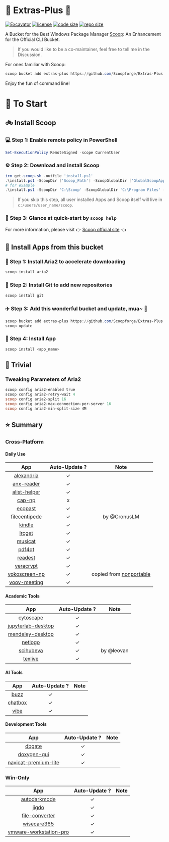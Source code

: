 # 🍨 Extras-Plus 🍨

[![Excavator](https://github.com/Scoopforge/Extras-Plus/actions/workflows/ci.yml/badge.svg)](https://github.com/Scoopforge/Extras-Plus/actions/workflows/ci.yml)
[![license](https://img.shields.io/github/license/Scoopforge/Extras-Plus)](https://github.com/Scoopforge/Extras-Plus/blob/master/LICENSE)
[![code size](https://img.shields.io/github/languages/code-size/Scoopforge/Extras-Plus.svg)](https://img.shields.io/github/languages/code-size/Scoopforge/Extras-Plus.svg)
[![repo size](https://img.shields.io/github/repo-size/Scoopforge/Extras-Plus.svg)](https://img.shields.io/github/repo-size/Scoopforge/Extras-Plus.svg)

A Bucket for the Best Windows Package Manager [Scoop](https://github.com/ScoopInstaller/Scoop): An Enhancement for the Official CLI Bucket.

> If you would like to be a co-maintainer, feel free to tell me in the Discussion.

For ones familiar with Scoop:

```powershell
scoop bucket add extras-plus https://github.com/Scoopforge/Extras-Plus
```

Enjoy the fun of command line!

# 🏃 To Start

## 🚲 Install Scoop

### 💻 Step 1: Enable remote policy in PowerShell

```powershell
Set-ExecutionPolicy RemoteSigned -scope CurrentUser
```

### ⚙️ Step 2: Download and install Scoop

```powershell
irm get.scoop.sh -outfile 'install.ps1'
.\install.ps1 -ScoopDir ['Scoop_Path'] -ScoopGlobalDir ['GlobalScoopApps_Path'] -NoProxy
# for example
.\install.ps1 -ScoopDir 'C:\Scoop' -ScoopGlobalDir 'C:\Program Files' -NoProxy
```

> If you skip this step, all user installed Apps and Scoop itself will live in `c:/users/user_name/scoop`.

### 📖 Step 3: Glance at quick-start by `scoop help`

For more information, please visit 👉 [Scoop official site](https://scoop.sh/) 👈

## 🚗 Install Apps from this bucket

### 🚋 Step 1: Install Aria2 to accelerate downloading

```powershell
scoop install aria2
```

### 🎫 Step 2: Install Git to add new repositories

```powershell
scoop install git
```

### ✈️ Step 3: Add this wonderful bucket and update, mua~ 💋

```powershell
scoop bucket add extras-plus https://github.com/Scoopforge/Extras-Plus
scoop update
```

### 🚀 Step 4: Install App

```powershell
scoop install <app_name>
```

## 📝 Trivial

### Tweaking Parameters of Aria2

```powershell
scoop config aria2-enabled true
scoop config aria2-retry-wait 4
scoop config aria2-split 16
scoop config aria2-max-connection-per-server 16
scoop config aria2-min-split-size 4M
```

## ⭐️ Summary

### Cross-Platform

#### Daily Use

|                                   App                                   | Auto-Update ? |                                   Note                                   |
| :---------------------------------------------------------------------: | :-----------: | :----------------------------------------------------------------------: |
|            [alexandria](https://github.com/btpf/Alexandria)             |       ✓       |                                                                          |
|           [anx-reader](https://github.com/Anxcye/anx-reader)            |       ✓       |                                                                          |
|        [alist-helper](https://github.com/Xmarmalade/alisthelper)        |       ✓       |                                                                          |
|                        [cap-np](https://cap.so)                         |       x       |                                                                          |
|           [ecopast](https://github.com/EcoPasteHub/EcoPaste)            |       ✓       |                                                                          |
|        [filecentipede](https://github.com/filecxx/FileCentipede)        |       ✓       |                               by @CronusLM                               |
|                 [kindle](https://amazon.com/kindleapps)                 |       ✓       |                                                                          |
|            [lrcget](https://github.com/tranxuanthang/lrcget)            |       ✓       |                                                                          |
|             [musicat](https://github.com/basharovV/musicat)             |       ✓       |                                                                          |
|                 [pdf4qt](https://jakubmelka.github.io)                  |       ✓       |                                                                          |
|                     [readest](https://readest.com)                      |       ✓       |                                                                          |
|                    [veracrypt](https://veracrypt.fr)                    |       ✓       |                                                                          |
| [vokoscreen-np](https://linuxecke.volkoh.de/vokoscreen/vokoscreen.html) |       ✓       | copied from [nonportable](https://github.com/ScoopInstaller/Nonportable) |
|                 [voov-meeting](https://voovmeeting.com)                 |       ✓       |                                                                          |

#### Academic Tools

|                                  App                                   | Auto-Update ? |    Note    |
| :--------------------------------------------------------------------: | :-----------: | :--------: |
|                   [cytoscape](https://cytoscape.org)                   |       ✓       |            |
| [jupyterlab-desktop](https://github.com/jupyterlab/jupyterlab-desktop) |       ✓       |            |
|                [mendeley-desktop](http://mendeley.com/)                |       ✓       |            |
|            [netlogo](https://ccl.northwestern.edu/netlogo)             |       ✓       |            |
|            [scihubeva](https://github.com/leovan/SciHubEVA)            |       ✓       | by @leovan |
|                   [texlive](https://tug.org/texlive)                   |       ✓       |            |

#### AI Tools

|                     App                      | Auto-Update ? | Note  |
| :------------------------------------------: | :-----------: | :---: |
|       [buzz](https://buzzcaptions.com)       |       ✓       |       |
|       [chatbox](https://chatboxai.app)       |       ✓       |       |
| [vibe](https://github.com/thewh1teagle/vibe) |       ✓       |       |

#### Development Tools

|                                     App                                      | Auto-Update ? | Note  |
| :--------------------------------------------------------------------------: | :-----------: | :---: |
|                         [dbgate](https://dbgate.org)                         |       ✓       |       |
|                       [doxygen-gui](http://doxygen.nl)                       |       ✓       |       |
| [navicat-premium-lite](https://navicat.com/en/products/navicat-premium-lite) |       ✓       |       |

### Win-Only

|                                      App                                      | Auto-Update ? | Note  |
| :---------------------------------------------------------------------------: | :-----------: | :---: |
|     [autodarkmode](https://github.com/Armin2208/Windows-Auto-Night-Mode)      |       ✓       |       |
|               [jigdo](https://einval.com/~steve/software/jigdo)               |       ✓       |       |
|                 [file-converter](https://file-converter.org)                  |       ✓       |       |
|           [wisecare365](https://wisecleaner.com/wise-care-365.html)           |       ✓       |       |
| [vmware-workstation-pro](https://vmware.com/products/desktop-hypervisor.html) |       ✓       |       |
